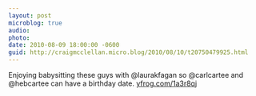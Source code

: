 ```yaml
---
layout: post
microblog: true
audio: 
photo: 
date: 2010-08-09 18:00:00 -0600
guid: http://craigmcclellan.micro.blog/2010/08/10/t20750479925.html
---
```

Enjoying babysitting these guys with @laurakfagan so @carlcartee and @hebcartee can have a birthday date. [yfrog.com/1a3r8qj](http://yfrog.com/1a3r8qj)
